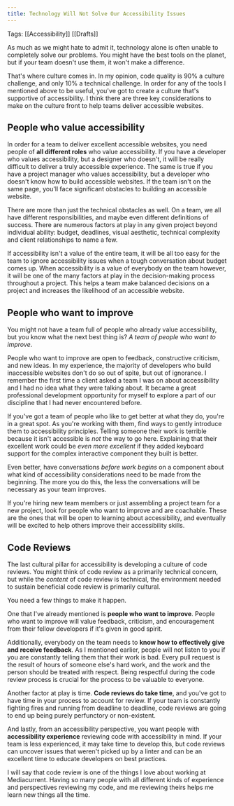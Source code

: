 ```yaml
---
title: Technology Will Not Solve Our Accessibility Issues
---
```


Tags: [[Accessibility]] [[Drafts]]

As much as we might hate to admit it, technology alone is often unable to completely solve our problems. You might have the best tools on the planet, but if your team doesn't use them, it won't make a difference.

That's where culture comes in. In my opinion, code quality is 90% a culture challenge, and only 10% a technical challenge. In order for any of the tools I mentioned above to be useful, you've got to create a culture that's supportive of accessibility. I think there are three key considerations to make on the culture front to help teams deliver accessible websites.

## People who value accessibility
In order for a team to deliver excellent accessible websites, you need people of **all different roles** who value accessibility. If you have a developer who values accessibility, but a designer who doesn't, it will be really difficult to deliver a truly accessible experience. The same is true if you have a project manager who values accessibility, but a developer who doesn't know how to build accessible websites. If the team isn't on the same page, you'll face significant obstacles to building an accessible website.

There are more than just the technical obstacles as well. On a team, we all have different responsibilities, and maybe even different definitions of success. There are numerous factors at play in any given project beyond individual ability: budget, deadlines, visual aesthetic, technical complexity and client relationships to name a few.

If accessibility isn't a value of the entire team, it will be all too easy for the team to ignore accessibility issues when a tough conversation about budget comes up. When accessibility is a value of everybody on the team however, it will be one of the many factors at play in the decision-making process throughout a project. This helps a team make balanced decisions on a project and increases the likelihood of an accessible website.

## People who want to improve
You might not have a team full of people who already value accessibility, but you know what the next best thing is? *A team of people who want to improve*.

People who want to improve are open to feedback, constructive criticism, and new ideas. In my experience, the majority of developers who build inaccessible websites don't do so out of spite, but out of ignorance. I remember the first time a client asked a team I was on about accessibility and I had no idea what they were talking about. It became a great professional development opportunity for myself to explore a part of our discipline that I had never encountered before.

If you've got a team of people who like to get better at what they do, you're in a great spot. As you're working with them, find ways to gently introduce them to accessibility principles. Telling someone their work is terrible because it isn't accessible is *not* the way to go here. Explaining that their excellent work could be *even more excellent* if they added keyboard support for the complex interactive component they built is better.

Even better, have conversations *before work begins* on a component about what kind of accessibility considerations need to be made from the beginning. The more you do this, the less the conversations will be necessary as your team improves.

If you're hiring new team members or just assembling a project team for a new project, look for people who want to improve and are coachable. These are the ones that will be open to learning about accessibility, and eventually will be excited to help others improve their accessibility skills.

## Code Reviews
The last cultural pillar for accessibility is developing a culture of code reviews. You might think of code review as a primarily technical concern, but while the *content* of code review is technical, the environment needed to sustain beneficial code review is primarily cultural.

You need a few things to make it happen.

One that I've already mentioned is **people who want to improve**. People who want to improve will value feedback, criticism, and encouragement from their fellow developers if it's given in good spirit.

Additionally, everybody on the team needs to **know how to effectively give and receive feedback**. As I mentioned earlier, people will not listen to you if you are constantly telling them that their work is bad. Every pull request is the result of hours of someone else's hard work, and the work and the person should be treated with respect. Being respectful during the code review process is crucial for the process to be valuable to everyone.

Another factor at play is time. **Code reviews do take time**, and you've got to have time in your process to account for review. If your team is constantly fighting fires and running from deadline to deadline, code reviews are going to end up being purely perfunctory or non-existent.

And lastly, from an accessibility perspective, you want people with **accessibility experience** reviewing code with accessibility in mind. If your team is less experienced, it may take time to develop this, but code reviews can uncover issues that weren't picked up by a linter and can be an excellent time to educate developers on best practices.

I will say that code review is one of the things I love about working at Mediacurrent. Having so many people with all different kinds of experience and perspectives reviewing my code, and me reviewing theirs helps me learn new things all the time.